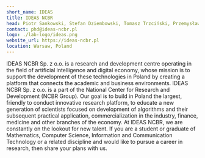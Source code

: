 ```yaml
---
short_name: IDEAS
title: IDEAS NCBR
head: Piotr Sankowski, Stefan Dziembowski, Tomasz Trzciński, Przemysław Musialski, Paweł Wawrzyński, Krzysztof Stereńczak, Krzysztof Walas
contact: phd@ideas-ncbr.pl
logo: ./lab-logo/ideas.png
website_url: https://ideas-ncbr.pl
location: Warsaw, Poland
---
```


IDEAS NCBR Sp. z o.o. is a research and development centre operating in the field of artificial intelligence and digital economy, whose mission is to support the development of these technologies in Poland by creating a platform that connects the academic and business environments. IDEAS NCBR Sp. z o.o. is a part of the National Center for Research and Development (NCBR Group). Our goal is to build in Poland the largest, friendly to conduct innovative research platform, to educate a new generation of scientists focused on development of algorithms and their subsequent practical application, commercialization in the industry, finance, medicine and other branches of the economy. At IDEAS NCBR, we are constantly on the lookout for new talent. If you are a student or graduate of Mathematics, Computer Science, Information and Communication Technology or a related discipline and would like to pursue a career in research, then share your plans with us.